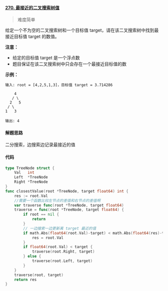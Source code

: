 #### [270. 最接近的二叉搜索树值](https://leetcode-cn.com/problems/closest-binary-search-tree-value/)

> 难度简单

给定一个不为空的二叉搜索树和一个目标值 target，请在该二叉搜索树中找到最接近目标值 target 的数值。

**注意：**

- 给定的目标值 target 是一个浮点数
- 题目保证在该二叉搜索树中只会存在一个最接近目标值的数

**示例：**

```
输入: root = [4,2,5,1,3]，目标值 target = 3.714286

    4
   / \
  2   5
 / \
1   3

输出: 4
```

#### 解题思路

二分搜索，边搜索边记录最接近的值

#### 代码

```go
type TreeNode struct {
	Val   int
	Left  *TreeNode
	Right *TreeNode
}
func closestValue(root *TreeNode, target float64) int {
	res := root.Val
	//需要一个函数比较左节点的差值和右节点的差值啊
	var traverse func(root *TreeNode, target float64)
	traverse = func(root *TreeNode, target float64) {
		if root == nil {
			return
		}
		// 一边搜索一边更新离 target 最近的值
		if math.Abs(float64(root.Val)-target) < math.Abs(float64(res)-target) {
			res = root.Val
		}
		if float64(root.Val) < target {
			traverse(root.Right, target)
		} else {
			traverse(root.Left, target)
		}
	}
	traverse(root, target)
	return res
}
```

